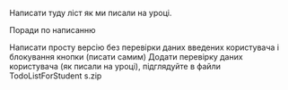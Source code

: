 Написати туду ліст як ми писали на уроці.

Поради по написанню

Написати просту версію без перевірки даних введених користувача і блокування кнопки (писати самим)
Додати перевірку даних користувача (як писали на уроці), підглядуйте в файли
TodoListForStudent
s.zip
